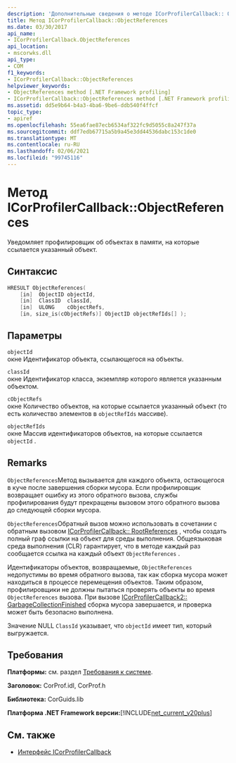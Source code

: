 ```yaml
---
description: 'Дополнительные сведения о методе ICorProfilerCallback:: ObjectReferences'
title: Метод ICorProfilerCallback::ObjectReferences
ms.date: 03/30/2017
api_name:
- ICorProfilerCallback.ObjectReferences
api_location:
- mscorwks.dll
api_type:
- COM
f1_keywords:
- ICorProfilerCallback::ObjectReferences
helpviewer_keywords:
- ObjectReferences method [.NET Framework profiling]
- ICorProfilerCallback::ObjectReferences method [.NET Framework profiling]
ms.assetid: dd5e9b64-b4a3-4ba6-9be6-ddb540f4ffcf
topic_type:
- apiref
ms.openlocfilehash: 55ea6fae87ecb6534af322fc9d5055c8a247f37a
ms.sourcegitcommit: ddf7edb67715a5b9a45e3dd44536dabc153c1de0
ms.translationtype: MT
ms.contentlocale: ru-RU
ms.lasthandoff: 02/06/2021
ms.locfileid: "99745116"
---
```

# <a name="icorprofilercallbackobjectreferences-method"></a>Метод ICorProfilerCallback::ObjectReferences

Уведомляет профилировщик об объектах в памяти, на которые ссылается указанный объект.  
  
## <a name="syntax"></a>Синтаксис  
  
```cpp  
HRESULT ObjectReferences(  
    [in]  ObjectID objectId,  
    [in]  ClassID  classId,  
    [in]  ULONG    cObjectRefs,  
    [in, size_is(cObjectRefs)] ObjectID objectRefIds[] );  
```  
  
## <a name="parameters"></a>Параметры  

 `objectId`  
 окне Идентификатор объекта, ссылающегося на объекты.  
  
 `classId`  
 окне Идентификатор класса, экземпляр которого является указанным объектом.  
  
 `cObjectRefs`  
 окне Количество объектов, на которые ссылается указанный объект (то есть количество элементов в `objectRefIds` массиве).  
  
 `objectRefIds`  
 окне Массив идентификаторов объектов, на которые ссылается `objectId` .  
  
## <a name="remarks"></a>Remarks  

 `ObjectReferences`Метод вызывается для каждого объекта, остающегося в куче после завершения сборки мусора. Если профилировщик возвращает ошибку из этого обратного вызова, службы профилирования будут прекращены вызовом этого обратного вызова до следующей сборки мусора.  
  
 `ObjectReferences`Обратный вызов можно использовать в сочетании с обратным вызовом [ICorProfilerCallback:: RootReferences](icorprofilercallback-rootreferences-method.md) , чтобы создать полный граф ссылки на объект для среды выполнения. Общеязыковая среда выполнения (CLR) гарантирует, что в методе каждый раз сообщается ссылка на каждый объект `ObjectReferences` .  
  
 Идентификаторы объектов, возвращаемые, `ObjectReferences` недопустимы во время обратного вызова, так как сборка мусора может находиться в процессе перемещения объектов. Таким образом, профилировщики не должны пытаться проверять объекты во время `ObjectReferences` вызова. При вызове [ICorProfilerCallback2:: GarbageCollectionFinished](icorprofilercallback2-garbagecollectionfinished-method.md) сборка мусора завершается, и проверка может быть безопасно выполнена.  
  
 Значение NULL `ClassId` указывает, что `objectId` имеет тип, который выгружается.  
  
## <a name="requirements"></a>Требования  

 **Платформы:** см. раздел [Требования к системе](../../get-started/system-requirements.md).  
  
 **Заголовок:** CorProf.idl, CorProf.h  
  
 **Библиотека:** CorGuids.lib  
  
 **Платформа .NET Framework версии:**[!INCLUDE[net_current_v20plus](../../../../includes/net-current-v20plus-md.md)]  
  
## <a name="see-also"></a>См. также

- [Интерфейс ICorProfilerCallback](icorprofilercallback-interface.md)
